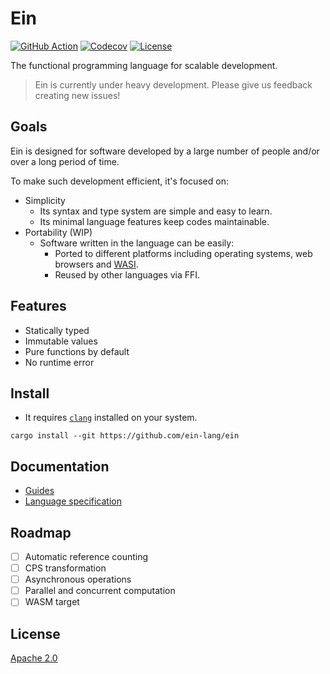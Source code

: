 # Ein

[![GitHub Action](https://img.shields.io/github/workflow/status/ein-lang/ein/test?style=flat-square)](https://github.com/ein-lang/ein/actions)
[![Codecov](https://img.shields.io/codecov/c/github/ein-lang/ein.svg?style=flat-square)](https://codecov.io/gh/ein-lang/ein)
[![License](https://img.shields.io/github/license/ein-lang/ein.svg?style=flat-square)](LICENSE)

The functional programming language for scalable development.

> Ein is currently under heavy development. Please give us feedback creating new issues!

## Goals

Ein is designed for software developed by a large number of people and/or over a long period of time.

To make such development efficient, it's focused on:

- Simplicity
  - Its syntax and type system are simple and easy to learn.
  - Its minimal language features keep codes maintainable.
- Portability (WIP)
  - Software written in the language can be easily:
    - Ported to different platforms including operating systems, web browsers and [WASI](https://wasi.dev/).
    - Reused by other languages via FFI.

## Features

- Statically typed
- Immutable values
- Pure functions by default
- No runtime error

## Install

- It requires [`clang`](https://clang.llvm.org/) installed on your system.

```
cargo install --git https://github.com/ein-lang/ein
```

## Documentation

- [Guides](doc/guides.md)
- [Language specification](doc/language_specification.md)

## Roadmap

- [ ] Automatic reference counting
- [ ] CPS transformation
- [ ] Asynchronous operations
- [ ] Parallel and concurrent computation
- [ ] WASM target

## License

[Apache 2.0](LICENSE)
